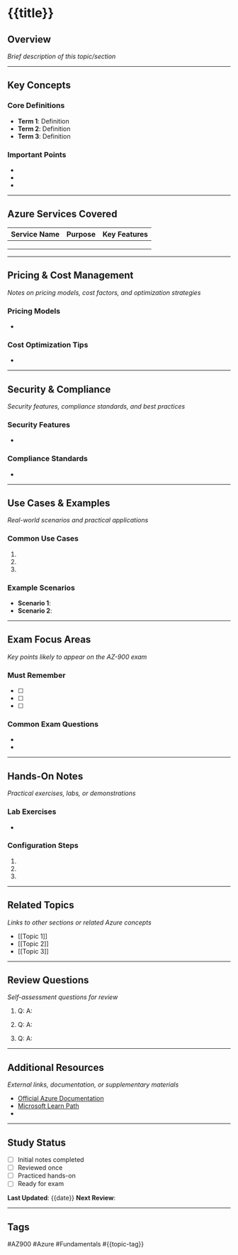 # {{title}}

## Overview
*Brief description of this topic/section*

---

## Key Concepts

### Core Definitions
- **Term 1**: Definition
- **Term 2**: Definition
- **Term 3**: Definition

### Important Points
- 
- 
- 

---

## Azure Services Covered

| Service Name | Purpose | Key Features |
|--------------|---------|--------------|
|              |         |              |
|              |         |              |
|              |         |              |

---

## Pricing & Cost Management
*Notes on pricing models, cost factors, and optimization strategies*

### Pricing Models
- 

### Cost Optimization Tips
- 

---

## Security & Compliance
*Security features, compliance standards, and best practices*

### Security Features
- 

### Compliance Standards
- 

---

## Use Cases & Examples
*Real-world scenarios and practical applications*

### Common Use Cases
1. 
2. 
3. 

### Example Scenarios
- **Scenario 1**: 
- **Scenario 2**: 

---

## Exam Focus Areas
*Key points likely to appear on the AZ-900 exam*

### Must Remember
- [ ] 
- [ ] 
- [ ] 

### Common Exam Questions
- 
- 

---

## Hands-On Notes
*Practical exercises, labs, or demonstrations*

### Lab Exercises
- 

### Configuration Steps
1. 
2. 
3. 

---

## Related Topics
*Links to other sections or related Azure concepts*

- [[Topic 1]]
- [[Topic 2]]
- [[Topic 3]]

---

## Review Questions
*Self-assessment questions for review*

1. Q: 
   A: 

2. Q: 
   A: 

3. Q: 
   A: 

---

## Additional Resources
*External links, documentation, or supplementary materials*

- [Official Azure Documentation](https://docs.microsoft.com/en-us/azure/)
- [Microsoft Learn Path](https://docs.microsoft.com/en-us/learn/paths/azure-fundamentals/)
- 

---

## Study Status
- [ ] Initial notes completed
- [ ] Reviewed once
- [ ] Practiced hands-on
- [ ] Ready for exam

**Last Updated**: {{date}}
**Next Review**: 

---

## Tags
#AZ900 #Azure #Fundamentals #{{topic-tag}}